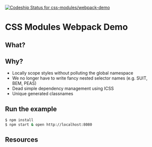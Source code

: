 [ ![Codeship Status for css-modules/webpack-demo](https://codeship.com/projects/abd32560-eb97-0132-9ece-26192dc48311/status?branch=master)](https://codeship.com/projects/83499)

# CSS Modules Webpack Demo

## What?

## Why?
* Locally scope styles without polluting the global namespace
* We no longer have to write fancy nested selector names (e.g. SUIT, BEM, PEAS)
* Dead simple dependency management using ICSS
* Unique generated classnames


## Run the example

```bash
$ npm install
$ npm start & open http://localhost:8080
```

## Resources
[CSS Modules]: https://github.com/css-modules/css-modules
[Webpack]: http://webpack.github.io
